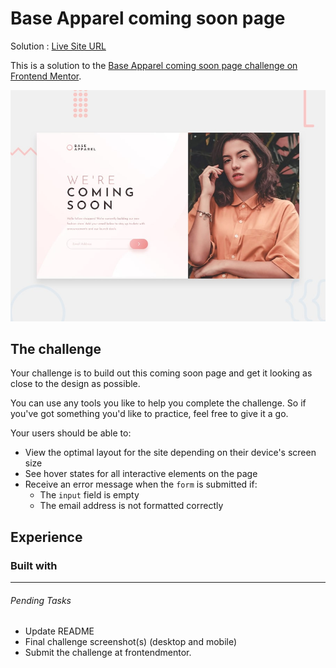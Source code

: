 # Base Apparel coming soon page

Solution : [Live Site URL](https://frontend-mentor-challenges-ecru.vercel.app/base-apparel-coming-soon/)

This is a solution to the [Base Apparel coming soon page challenge on Frontend Mentor](https://www.frontendmentor.io/challenges/base-apparel-coming-soon-page-5d46b47f8db8a7063f9331a0).

![Design preview for the Base Apparel coming soon page coding challenge](./design/desktop-preview.jpg)


## The challenge

Your challenge is to build out this coming soon page and get it looking as close to the design as possible.

You can use any tools you like to help you complete the challenge. So if you've got something you'd like to practice, feel free to give it a go.

Your users should be able to:

- View the optimal layout for the site depending on their device's screen size
- See hover states for all interactive elements on the page
- Receive an error message when the `form` is submitted if:
  - The `input` field is empty
  - The email address is not formatted correctly

## Experience

 

### Built with
 

---

###### Pending Tasks 

- Update README
- Final challenge screenshot(s) (desktop and mobile)
- Submit the challenge at frontendmentor.